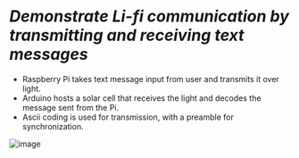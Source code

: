# *Demonstrate Li-fi communication by transmitting and receiving text messages*
- Raspberry Pi takes text message input from user and transmits it over light.
- Arduino hosts a solar cell that receives the light and decodes the message sent from the Pi.
- Ascii coding is used for transmission, with a preamble for synchronization.


![image](https://user-images.githubusercontent.com/112823950/188340242-852f7084-cb93-46f8-ac4c-55f853e29531.png)
